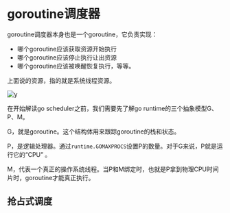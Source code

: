 # goroutine调度器

goroutine调度器本身也是一个goroutine，它负责实现：

- 哪个goroutine应该获取资源开始执行
- 哪个goroutine应该停止执行让出资源
- 哪个goroutine应该被唤醒恢复执行，等等。 

上面说的资源，指的就是系统线程资源。

![y](http://tonybai.com/wp-content/uploads/goroutine-scheduler-model.png)

在开始解读go scheduler之前，我们需要先了解go runtime的三个抽象模型G、P、M。

G，就是goroutine。这个结构体用来跟踪goroutine的栈和状态。

P，是逻辑处理器。通过`runtime.GOMAXPROCS`设置P的数量。对于G来说，P就是运行它的“CPU” 。

M，代表一个真正的操作系统线程。当P和M绑定时，也就是P拿到物理CPU时间片时，goroutine才能真正执行。

## 抢占式调度

